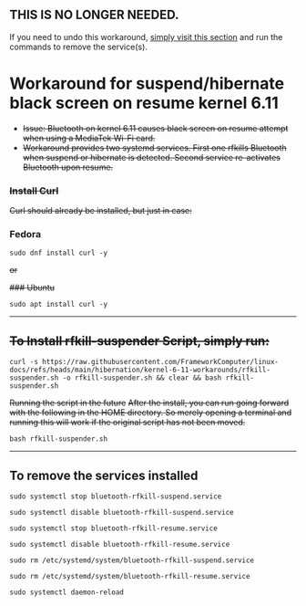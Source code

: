 ## THIS IS NO LONGER NEEDED. 
If you need to undo this workaround, [simply visit this section](https://github.com/FrameworkComputer/linux-docs/blob/main/hibernation/kernel-6-11-workarounds/suspend-hibernate-bluetooth-workaround.md#to-remove-the-services-installed) and run the commands to remove the service(s).
# Workaround for suspend/hibernate black screen on resume kernel 6.11

- ~~Issue: Bluetooth on kernel 6.11 causes black screen on resume attempt when using a MediaTek Wi-Fi card.~~
- ~~Workaround provides two systemd services. First one rfkills Bluetooth when suspend or hibernate is detected. Second service re-activates Bluetooth upon resume.~~

### ~~Install Curl~~

~~Curl should already be installed, but just in case:~~

### Fedora
```
sudo dnf install curl -y
```

~~or~~

~~### Ubuntu~~
```
sudo apt install curl -y
```

------------------------------------------------------------------------------------------------------------------------------

## ~~To Install rfkill-suspender Script, simply run:~~

```
curl -s https://raw.githubusercontent.com/FrameworkComputer/linux-docs/refs/heads/main/hibernation/kernel-6-11-workarounds/rfkill-suspender.sh -o rfkill-suspender.sh && clear && bash rfkill-suspender.sh
```

~~Running the script in the future~~
~~After the install, you can run going forward with the following in the HOME directory. So merely opening a terminal and running this will work if the original script has not been moved.~~

```
bash rfkill-suspender.sh
```
------------------------------------------------------------------------------------------------------------------------------




## To remove the services installed

```
sudo systemctl stop bluetooth-rfkill-suspend.service
```

```
sudo systemctl disable bluetooth-rfkill-suspend.service
```

```
sudo systemctl stop bluetooth-rfkill-resume.service
```

```
sudo systemctl disable bluetooth-rfkill-resume.service
```

```
sudo rm /etc/systemd/system/bluetooth-rfkill-suspend.service
```

```
sudo rm /etc/systemd/system/bluetooth-rfkill-resume.service
```

```
sudo systemctl daemon-reload
```
